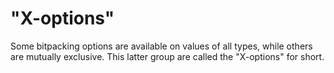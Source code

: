 
# "X-options"

Some bitpacking options are available on values of all types, while others are mutually exclusive. This latter group are called the "X-options" for short.